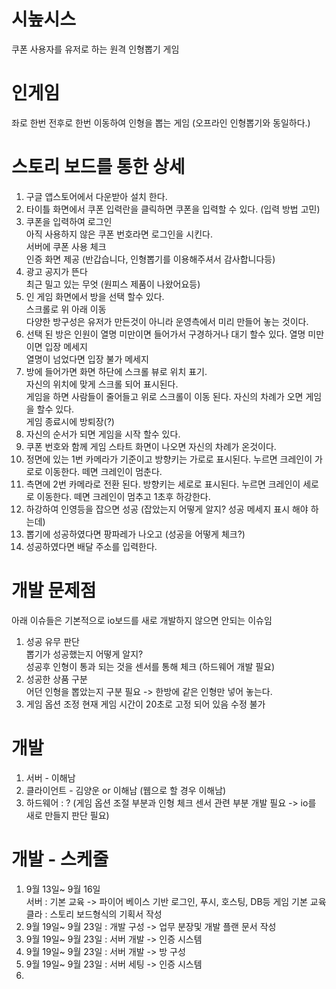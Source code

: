 # 시높시스
쿠폰 사용자를 유저로 하는 원격 인형뽑기 게임

# 인게임
좌로 한번 전후로 한번 이동하여 인형을 뽑는 게임 (오프라인 인형뽑기와 동일하다.)

# 스토리 보드를 통한 상세
1) 구글 앱스토어에서 다운받아 설치 한다. 
2) 타이틀 화면에서 쿠폰 입력란을 클릭하면 쿠폰을 입력할 수 있다. (입력 방법 고민)
3) 쿠폰을 입력하여 로그인<br>
 아직 사용하지 않은 쿠폰 번호라면 로그인을 시킨다. <br>
 서버에 쿠폰 사용 체크<br>
 인증 화면 제공 (반갑습니다, 인형뽑기를 이용해주셔서 감사합니다등)
4) 광고 공지가 뜬다<br>
 최근 밀고 있는 무엇 (원피스 제품이 나왔어요등)
5) 인 게임 화면에서 방을 선택 할수 있다. <br>
 스크롤로 위 아래 이동<br>
 다양한 방구성은 유저가 만든것이 아니라 운영측에서 미리 만들어 놓는 것이다.
6) 선택 된 방은 인원이 열명 미만이면 들어가서 구경하거나 대기 할수 있다.
 열명 미만이면 입장 메세지 <br>
 열명이 넘었다면 입장 불가 메세지 
7) 방에 들어가면 화면 하단에 스크롤 뷰로 위치 표기.<br>
 자신의 위치에 맞게 스크롤 되어 표시된다. <br>
 게임을 하면 사람들이 줄어들고 위로 스크롤이 이동 된다. 자신의 차례가 오면 게임을 할수 있다.<br>
 게임 종료시에 방퇴장(?)
8) 자신의 순서가 되면 게임을 시작 할수 있다. 
9) 쿠폰 번호와 함께 게임 스타트 화면이 나오면 자신의 차례가 온것이다. 
10) 정면에 있는 1번 카메라가 기준이고 방향키는 가로로 표시된다. 누르면 크레인이 가로로 이동한다. 떼면 크레인이 멈춘다.
11) 측면에 2번 카메라로 전환 된다. 방향키는 세로로 표시된다. 누르면 크레인이 세로로 이동한다. 떼면 크레인이 멈추고 1초후 하강한다.
12) 하강하여 인영등을 잡으면 성공 (잡았는지 어떻게 알지? 성공 메세지 표시 해야 하는데)
13) 뽑기에 성공하였다면 팡파레가 나오고 (성공을 어떻게 체크?)
14) 성공하였다면 배달 주소를 입력한다.

# 개발 문제점
아래 이슈들은 기본적으로 io보드를 새로 개발하지 않으면 안되는 이슈임
1) 성공 유무 판단<br>
 뽑기가 성공했는지 어떻게 알지?<br>
 성공후 인형이 통과 되는 것을 센서를 통해 체크 (하드웨어 개발 필요)
2) 성공한 상품 구분<br>
 어던 인형을 뽑았는지 구분 필요 -> 한방에 같은 인형만 넣어 놓는다. 
3) 게임 옵션 조정
 현재 게임 시간이 20초로 고정 되어 있음 수정 불가 

# 개발
1) 서버 - 이해남
2) 클라이언트 - 김양운 or 이해남 (웹으로 할 경우 이해남)
3) 하드웨어 : ? (게임 옵션 조절 부분과 인형 체크 센서 관련 부분 개발 필요 -> io를 새로 만들지 판단 필요)

# 개발 - 스케줄
1) 9월 13일~ 9월 16일<br>
 서버 : 기본 교육 -> 파이어 베이스 기반 로그인, 푸시, 호스팅, DB등 게임 기본 교육<br>
 클라 : 스토리 보드형식의 기획서 작성<br>
2) 9월 19일~ 9월 23일 : 개발 구성 -> 업무 분장및 개발 플랜 문서 작성
3) 9월 19일~ 9월 23일 : 서버 개발 -> 인증 시스템
4) 9월 19일~ 9월 23일 : 서버 개발 -> 방 구성
5) 9월 19일~ 9월 23일 : 서버 세팅 -> 인증 시스템
6)  




